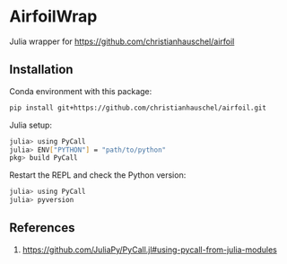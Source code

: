 # AirfoilWrap

Julia wrapper for https://github.com/christianhauschel/airfoil

## Installation

Conda environment with this package:
```bash
pip install git+https://github.com/christianhauschel/airfoil.git
```

Julia setup:
```bash
julia> using PyCall
julia> ENV["PYTHON"] = "path/to/python"
pkg> build PyCall
```

Restart the REPL and check the Python version:
```bash
julia> using PyCall
julia> pyversion
```

## References

1. https://github.com/JuliaPy/PyCall.jl#using-pycall-from-julia-modules